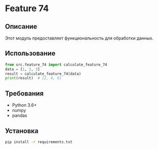 # Feature 74
## Описание
Этот модуль предоставляет функциональность для обработки данных.
## Использование
```python
from src.feature_74 import calculate_feature_74
data = [1, 2, 3]
result = calculate_feature_74(data)
print(result)  # [2, 4, 6]
```
## Требования
- Python 3.6+
- numpy
- pandas
## Установка
```bash
pip install -r requirements.txt
```